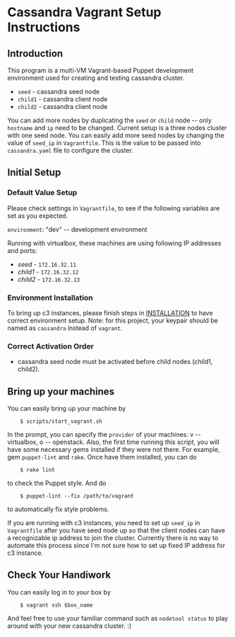 # Cassandra Vagrant Setup Instructions

## Introduction

This program is a multi-VM Vagrant-based Puppet development environment used for creating and testing cassandra cluster.

* `seed` - cassandra seed node
* `child1` - cassandra client node
* `child2` - cassandra client node

You can add more nodes by duplicating the `seed` or `child` node -- only `hostname` and `ip` need to be changed.
Current setup is a three nodes cluster with one seed node. You can easily add more seed nodes by changing the value of `seed_ip` in `Vagrantfile`. This is the value to be passed into `cassandra.yaml` file to configure the cluster.

## Initial Setup
### Default Value Setup

Please check settings in `Vagrantfile`, to see if the following variables are set as you expected.

`environment`: "dev" -- development environment

Running with virtualbox, these machines are using following IP addresses and ports:

* _seed_ - `172.16.32.11`
* _child1_ - `172.16.32.12`
* _child2_ - `172.16.32.13`

### Environment Installation

To bring up c3 instances, please finish steps in [INSTALLATION](https://github.paypal.com/Stingray/dev-environment/blob/develop/INSTALLATION.md) to have correct environment setup.
Note: for this project, your keypair should be named as `cassandra` instead of `vagrant`.

### Correct Activation Order

* cassandra seed node must be activated before child nodes (child1, child2).

## Bring up your machines

You can easily bring up your machine by
```
    $ scripts/start_vagrant.sh
```
In the prompt, you can specify the `provider` of your machines: v -- virtualbox, o -- openstack.
Also, the first time running this script, you will have some necessary gems installed if they were not there. For example, gem `puppet-lint` and `rake`. Once have them installed, you can do 
```
    $ rake lint
```
to check the Puppet style. And do 
```
    $ puppet-lint --fix /path/to/vagrant
```
to automatically fix style problems.

If you are running with c3 instances, you need to set up `seed_ip` in `Vagrantfile` after you have seed node up so that the client nodes can have a recognizable ip address to join the cluster. Currently there is no way to automate this process since I'm not sure how to set up fixed IP address for c3 instance.

## Check Your Handiwork 
You can easily log in to your box by
```
    $ vagrant ssh $box_name
```
And feel free to use your familiar command such as `nodetool status` to play around with your new cassandra cluster. :)